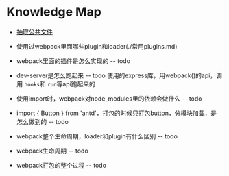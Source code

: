 
# Knowledge Map


* [抽取公共文件](./抽取公共文件.md)

* 使用过webpack里面哪些plugin和loader(./常用plugins.md)

* webpack里面的插件是怎么实现的   --  todo

* dev-server是怎么跑起来  --  todo
  使用的express库，用webpack()的api，调用 `hooks`和 `run`等api跑起来的

* 使用import时，webpack对node_modules里的依赖会做什么   --  todo

* import { Button } from 'antd'，打包的时候只打包button，分模块加载，是怎么做到的    --   todo

* webpack整个生命周期，loader和plugin有什么区别    --    todo

* webpack生命周期    --    todo

* webpack打包的整个过程    --    todo


